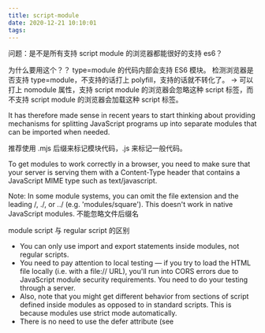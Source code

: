 ```yaml
---
title: script-module
date: 2020-12-21 10:10:01
tags:
---
```

问题：是不是所有支持 script module 的浏览器都能很好的支持 es6？

为什么要用这个？？
type=module 的代码内部会支持 ES6 模块。
检测浏览器是否支持 type=module，不支持的话打上 polyfill，支持的话就不转化了。 -> 可以打上 nomodule 属性，支持 script module 的浏览器会忽略这种 script 标签，而不支持 script module 的浏览器会加载这种 script 标签。

It has therefore made sense in recent years to start thinking about providing mechanisms for splitting JavaScript programs up into separate modules that can be imported when needed.

推荐使用 .mjs 后缀来标记模块代码，.js 来标记一般代码。

To get modules to work correctly in a browser, you need to make sure that your server is serving them with a Content-Type header that contains a JavaScript MIME type such as text/javascript.

Note: In some module systems, you can omit the file extension and the leading /, ./, or ../ (e.g. 'modules/square'). This doesn't work in native JavaScript modules.
不能忽略文件后缀名

module script 与 regular script 的区别
- You can only use import and export statements inside modules, not regular scripts.
- You need to pay attention to local testing — if you try to load the HTML file locally (i.e. with a file:// URL), you'll run into CORS errors due to JavaScript module security requirements. You need to do your testing through a server.
- Also, note that you might get different behavior from sections of script defined inside modules as opposed to in standard scripts. This is because modules use strict mode automatically.
- There is no need to use the defer attribute (see <script> attributes) when loading a module script; modules are deferred automatically.
- Modules are only executed once, even if they have been referenced in multiple <script> tags.
- Last but not least, let's make this clear — module features are imported into the scope of a single script — they aren't available in the global scope. Therefore, you will only be able to access imported features in the script they are imported into, and you won't be able to access them from the JavaScript console, for example. You'll still get syntax errors shown in the DevTools, but you'll not be able to use some of the debugging techniques you might have expected to use.

Old browsers do not understand type="module". Scripts of an unknown type are just ignored. For them, it’s possible to provide a fallback using the nomodule attribute
这点特性很重要，可以据此降级，使用 type=module 加载 es6 代码，使用 nomodule 标签打包不支持 es6 的代码

- https://developer.mozilla.org/en-US/docs/Web/JavaScript/Guide/Modules#A_background_on_modules
- https://javascript.info/modules-intro#in-a-module-this-is-undefined
- https://philipwalton.com/articles/deploying-es2015-code-in-production-today/